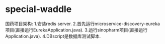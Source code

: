 
# special-waddle
国药项目架构:
1.安装redis server.
2.首先运行microservice-discovery-eureka项目(直接运行EurekaApplication.java).
3.运行sinopharm项目(直接运行Application.java).
4.DBscript是数据库测试脚本.
